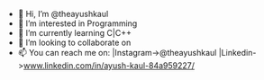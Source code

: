 - 👋 Hi, I’m @theayushkaul
- 👀 I’m interested in Programming
- 🌱 I’m currently learning C|C++
- 💞️ I’m looking to collaborate on 
- 📫 You can reach me on:
|Instagram->@theayushkaul
|Linkedin->www.linkedin.com/in/ayush-kaul-84a959227/
<!---
theayushkaul/theayushkaul is a ✨ special ✨ repository because its `README.md` (this file) appears on your GitHub profile.
You can click the Preview link to take a look at your changes.
--->
